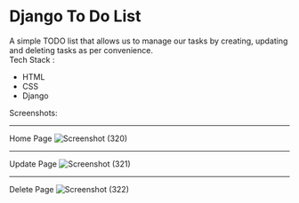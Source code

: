
# Django To Do List

A simple TODO list that allows us to manage our tasks by creating, updating and deleting tasks as per convenience.     
Tech Stack :
- HTML
- CSS
- Django

Screenshots:
<hr>

Home Page
![Screenshot (320)](https://github.com/Zeel-13/Django-TO-DO-list/assets/136904394/40f01591-f0c9-4312-a578-4c89bea9ee6e)
<hr>

Update Page
![Screenshot (321)](https://github.com/Zeel-13/Django-TO-DO-list/assets/136904394/cbd1ba05-69a8-4674-a417-8e4b40d943ce)
<hr>

Delete Page
![Screenshot (322)](https://github.com/Zeel-13/Django-TO-DO-list/assets/136904394/95f2bb99-0829-466d-8cd0-c219191a82fb)




